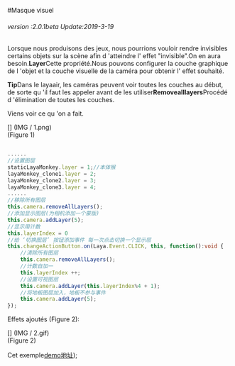 #Masque visuel

###### *version :2.0.1beta   Update:2019-3-19*

Lorsque nous produisons des jeux, nous pourrions vouloir rendre invisibles certains objets sur la scène afin d 'atteindre l' effet "invisible".On en aura besoin.**Layer**Cette propriété.Nous pouvons configurer la couche graphique de l 'objet et la couche visuelle de la caméra pour obtenir l' effet souhaité.

**Tip**Dans le layaair, les caméras peuvent voir toutes les couches au début, de sorte qu 'il faut les appeler avant de les utiliser**Removealllayers**Procédé d 'élimination de toutes les couches.

Viens voir ce qu 'on a fait.

[] (IMG / 1.png) <br > (Figure 1)


```typescript

......
//设置图层
staticLayaMonkey.layer = 1;//本体猴
layaMonkey_clone1.layer = 2;
layaMonkey_clone2.layer = 3;
layaMonkey_clone3.layer = 4;
......
//移除所有图层
this.camera.removeAllLayers();
//添加显示图层(为相机添加一个蒙版)
this.camera.addLayer(5);
//显示用计数
this.layerIndex = 0
//给 ‘切换图层’ 按钮添加事件 每一次点击切换一个显示层
this.changeActionButton.on(Laya.Event.CLICK, this, function():void {
    //清除所有图层
    this.camera.removeAllLayers();
    //计数自加一
    this.layerIndex ++;
    //设置可视图层
    this.camera.addLayer(this.layerIndex%4 + 1);
    //将地板图层加入，地板不参与事件
    this.camera.addLayer(5);
});
```


Effets ajoutés (Figure 2):

[] (IMG / 2.gif) <br > (Figure 2)

Cet exemple[demo地址](https://layaair.ldc.layabox.com/demo2/?language=ch&category=3d&group=Camera&name=CameraLayer));
